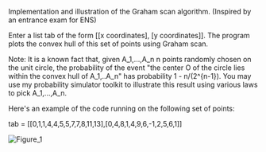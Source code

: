 Implementation and illustration of the Graham scan algorithm. (Inspired by an entrance exam for ENS)

Enter a list tab of the form [[x coordinates], [y coordinates]]. The program plots the convex hull of this set of points using Graham scan.

Note: It is a known fact that, given A_1,...,A_n n points randomly chosen on the unit circle, the probability of the event "the center O of the circle lies within the convex hull of A_1,..A_n" has probability
      1 - n/(2^{n-1}). You may use my probability simulator toolkit to illustrate this result using various laws to pick A_1,...,A_n.

Here's an example of the code running on the following set of points:

tab = [[0,1,1,4,4,5,5,7,7,8,11,13],[0,4,8,1,4,9,6,-1,2,5,6,1]]


![Figure_1](https://github.com/RayaneChikhi/graham-scan/assets/128234596/3c4cf004-2f3b-472a-8c92-e6705a5c3d1d)
